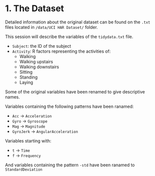 # 1. The Dataset
Detailed information about the original dataset can be found on the `.txt` files located in `/data/UCI HAR Dataset/` folder. 

This session will describe the variables of the `tidydata.txt` file.

* `Subject`: the ID of the subject
* `Activity`: R factors representing the activities of:
  * Walking
  * Walking upstairs
  * Walking downstairs
  * Sitting
  * Standing
  * Laying
 
Some of the original variables have been renamed to give descriptive names.

Variables containing the following patterns have been ranamed:

* `Acc` -> `Acceleration`
* `Gyro` -> `Gyroscope`
* `Mag` -> `Magnitude`
* `GyroJerk` -> `AngularAcceleration`

Variables starting with:

* `t` -> `Time`
* `f` -> `Frequency`

And variables containing the pattern `-std` have been ranamed to `StandardDeviation`